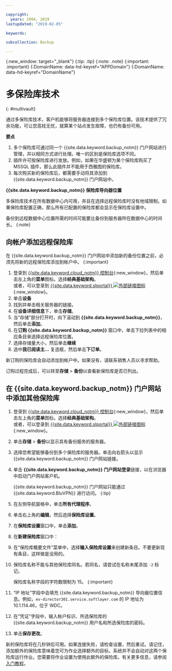 ```yaml
---

copyright:
  years: 1994, 2019
lastupdated: "2019-02-05"

keywords:

subcollection: Backup

---
```

{:new_window: target="_blank"}
{:tip: .tip}
{:note: .note}
{:important: .important}
{:DomainName: data-hd-keyref="APPDomain"}
{:DomainName: data-hd-keyref="DomainName"}

# 多保险库技术
{: #multivault}

通过多保险库技术，客户机能够将服务器连接到多个保险库位置。该技术提供了冗余功能，可让您高枕无忧，就算某个站点发生故障，也仍有备份可用。

**要点**

1. 多个保险库可通过同一个 {{site.data.keyword.backup_notm}} 门户网站进行管理，并以相同方式进行处理。唯一的区别是保险库选项不同。
2. 插件许可按保险库进行发放。例如，如果在华盛顿为某个保险库购买了 MSSQL 插件，那么此插件并不能用于西雅图的保险库。
3. 每次购买新的保险库后，都需要手动将其添加到 {{site.data.keyword.backup_notm}} 门户网站中。



**{{site.data.keyword.backup_notm}} 保险库导向器位置**

多保险库技术在所有数据中心内可用，并且在选择远程保险库时没有地域限制。如果保险库配置正确，那么所有已配置的保险库都会显示在保险库设置中。

备份到远程数据中心位置所需的时间可能要比备份到服务器所在数据中心的时间长。
{:note}

## 向帐户添加远程保险库

在 {{site.data.keyword.backup_notm}} 门户网站中添加新的备份位置之前，必须先将新的远程保险库添加到帐户中。
{:important}

1. 登录到 [{{site.data.keyword.cloud_notm}} 控制台](https://{DomainName}){:new_window}，然后单击左上角的**菜单**图标。选择**经典基础架构**。<br/>
   或者，可以登录到 [{{site.data.keyword.slportal}} ![外部链接图标](../../icons/launch-glyph.svg "外部链接图标")](https://control.softlayer.com/){:new_window}。
2. 单击**设备**
3. 找到并单击相关服务器的链接。
4. 在**设备详细信息**下，单击**存储**。
5. 当“存储”部分打开时，向下滚动到 **{{site.data.keyword.backup_notm}}**，然后单击**添加**。
6. 在**订购 {{site.data.keyword.backup_notm}}** 窗口中，单击下拉列表中的相应条目来选择远程保险库位置。
7. 选择存储量大小，然后单击**继续**
8. 选中**我已阅读主...** 复选框，然后单击**下订单**。

新订购的保险库会自动添加到帐户中。如果没有，请联系销售人员以寻求帮助。

订购过程完成后，可以转至**存储** > **备份**以查看新保险库是否已列出。

## 在 {{site.data.keyword.backup_notm}} 门户网站中添加其他保险库

1. 登录到 [{{site.data.keyword.cloud_notm}} 控制台](https://{DomainName}){:new_window}，然后单击左上角的**菜单**图标。选择**经典基础架构**。<br/>
   或者，可以登录到 [{{site.data.keyword.slportal}} ![外部链接图标](../../icons/launch-glyph.svg "外部链接图标")](https://control.softlayer.com/){:new_window}。
2. 单击**存储** > **备份**以显示具有备份服务的服务器。
3. 选择您希望能够备份到多个保险库的服务器。单击向右箭头以显示 {{site.data.keyword.backup_notm}} 门户网站链接。
4. 单击 **{{site.data.keyword.backup_notm}} 门户网站登录**链接，以在浏览器中启动门户网站客户机。

   {{site.data.keyword.backup_notm}} 门户网站只能通过 {{site.data.keyword.BluVPN}} 进行访问。
   {:tip}
5. 在左侧导航窗格中，单击**所有代理程序**。
6. 单击右上角的**编辑**，然后选择**保险库设置**。
7. 在**保险库设置**窗口中，单击**添加**。
8. 在**新建保险库**窗口中：
  1. 在“保险库概要文件”菜单中，选择**输入保险库设置**来创建新条目。不要更新现有条目，这样做是没用的。
  2. 保险库名称不能与其他保险库同名。若同名，请尝试在名称末尾添加 `-2` 标记。<br/>

     保险库名称字段的字符数限制为 15。
     {:important}
  3. “IP 地址”字段中会填充 {{site.data.keyword.backup_notm}} 导向器位置信息。例如，`ev-director301.service.softlayer.com` 的 IP 地址为 10.1.114.46，位于 WDC。
  4. 在“凭证”字段中，输入帐户标识、所选保险库的 {{site.data.keyword.backup_notm}} 用户名和所选保险库的密码。
  5. 单击**保存更改**。

新的保险库将在几秒钟后可用。如果连接失败，请检查设置，然后重试。请记住，添加额外的保险库意味着您可为作业选择额外的目标。系统并不会自动对这两个保险库运行作业。您需要将作业设置为使用此额外的保险库。有关更多信息，请参阅[入门教程](/docs/infrastructure/Backup?topic=Backup-gettingstarted#getting-started)。
